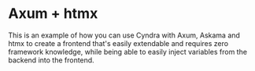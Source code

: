 # Axum + htmx

This is an example of how you can use Cyndra with Axum, Askama and htmx to create a frontend that's easily extendable and requires zero framework knowledge, while being able to easily inject variables from the backend into the frontend.
